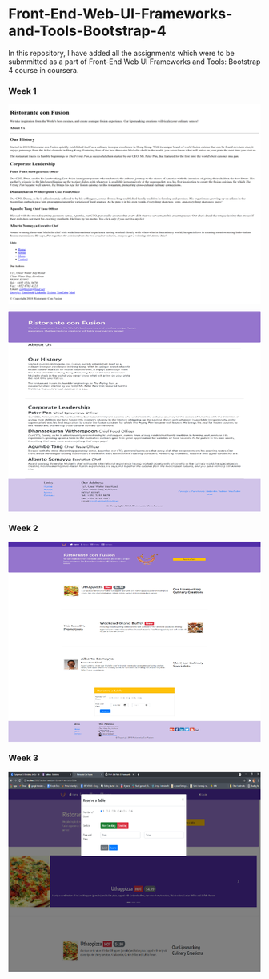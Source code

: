 # Front-End-Web-UI-Frameworks-and-Tools-Bootstrap-4

In this repository, I have added all the assignments which were to be submmitted as a part of Front-End Web UI Frameworks and Tools: Bootstrap 4 course in coursera. 

### Week 1
<p align="center">
<img src="https://github.com/cherry247/Front-End-Web-UI-Frameworks-and-Tools-Bootstrap-4-/blob/master/week-1/screencapture-localhost-3000-aboutus-html-2021-06-04-17_03_17.png" width="600" height="400" align="center">
</p>
<p align="center"> 
<img src="https://github.com/cherry247/Front-End-Web-UI-Frameworks-and-Tools-Bootstrap-4-/blob/master/week-1/screencapture-localhost-3000-aboutus-html-2021-06-04-16_48_55.png" width="600" height="400" align="center">
</p>

### Week 2
<p align="center">
<img src="https://github.com/cherry247/Front-End-Web-UI-Frameworks-and-Tools-Bootstrap-4-/blob/master/week-1/assignment-2-full.png" width="600" height="400" align="center">
</p>

### Week 3
<p align="center">
<img src="https://github.com/cherry247/Front-End-Web-UI-Frameworks-and-Tools-Bootstrap-4-/blob/master/week-1/assignment-3.png" width="600" height="400" align="center">
</p>
